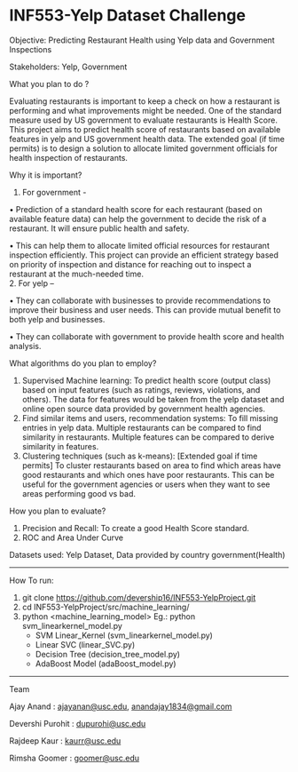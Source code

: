 # INF553-Yelp Dataset Challenge

Objective: Predicting Restaurant Health using Yelp data and Government Inspections


Stakeholders: Yelp, Government


What you plan to do ? 

Evaluating restaurants is important to keep a check on how a restaurant is performing and what improvements might be needed. One of the standard measure used by US government to evaluate restaurants is Health Score. This project aims to predict health score of restaurants based on available features in yelp and US government health data. The extended goal (if time permits) is to design a solution to allocate limited government officials for health inspection of restaurants. 


Why it is important? 
1. For government - 

•	Prediction of a standard health score for each restaurant (based on available feature data) can help the government to decide the risk of a restaurant. It will ensure public health and safety.

•	This can help them to allocate limited official resources for restaurant inspection efficiently. This project can provide an efficient strategy based on priority of inspection and distance for reaching out to inspect a restaurant at the much-needed time.  
2. For yelp – 

•	They can collaborate with businesses to provide recommendations to improve their business and user needs. This can provide mutual benefit to both yelp and businesses. 

•	They can collaborate with government to provide health score and health analysis. 


What algorithms do you plan to employ?
1. Supervised Machine learning: To predict health score (output class) based on input features (such as ratings, reviews, violations, and others). The data for features would be taken from the yelp dataset and online open source data provided by government health agencies.
2. Find similar items and users, recommendation systems: To fill missing entries in yelp data. Multiple restaurants can be compared to find similarity in restaurants. Multiple features can be compared to derive similarity in features.
3. Clustering techniques (such as k-means): [Extended goal if time permits] To cluster restaurants based on area to find which areas have good restaurants and which ones have poor restaurants. This can be useful for the government agencies or users when they want to see areas performing good vs bad.


How you plan to evaluate? 
1. Precision and Recall: To create a good Health Score standard.
2. ROC and Area Under Curve


Datasets used: Yelp Dataset, Data provided by country government(Health)

-----------------------------------------------------------------------------------
How To run:

1. git clone https://github.com/devership16/INF553-YelpProject.git
2. cd INF553-YelpProject/src/machine_learning/
3. python <machine_learning_model>
   Eg.: python svm_linearkernel_model.py
	- SVM Linear_Kernel (svm_linearkernel_model.py)
	- Linear SVC (linear_SVC.py)
	- Decision Tree (decision_tree_model.py)
	- AdaBoost Model (adaBoost_model.py)

-----------------------------------------------------------------------------------
Team

Ajay Anand        	: ajayanan@usc.edu, anandajay1834@gmail.com

Devershi Purohit	: dupurohi@usc.edu

Rajdeep Kaur    	: kaurr@usc.edu

Rimsha Goomer	    : goomer@usc.edu
